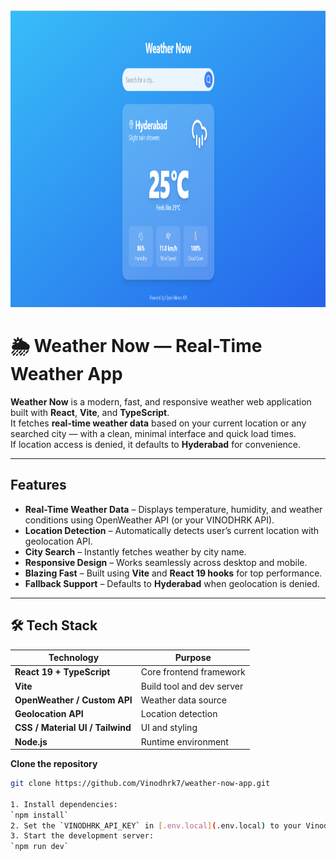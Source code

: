 <div align="center">
  <img width="1200" height="475" alt="GHBanner" src="./assets/WeatherNow.png" />
</div>

# 🌦️ Weather Now — Real-Time Weather App

**Weather Now** is a modern, fast, and responsive weather web application built with **React**, **Vite**, and **TypeScript**.  
It fetches **real-time weather data** based on your current location or any searched city — with a clean, minimal interface and quick load times.  
If location access is denied, it defaults to **Hyderabad** for convenience.

---

##  Features

-  **Real-Time Weather Data** – Displays temperature, humidity, and weather conditions using OpenWeather API (or your VINODHRK API).  
- **Location Detection** – Automatically detects user’s current location with geolocation API.  
- **City Search** – Instantly fetches weather by city name.  
- **Responsive Design** – Works seamlessly across desktop and mobile.  
- **Blazing Fast** – Built using **Vite** and **React 19 hooks** for top performance.  
-  **Fallback Support** – Defaults to **Hyderabad** when geolocation is denied.  

---

## 🛠️ Tech Stack

| Technology | Purpose |
|-------------|----------|
| **React 19 + TypeScript** | Core frontend framework |
| **Vite** | Build tool and dev server |
| **OpenWeather / Custom API** | Weather data source |
| **Geolocation API** | Location detection |
| **CSS / Material UI / Tailwind** | UI and styling |
| **Node.js** | Runtime environment |

**Clone the repository**
   ```bash
   git clone https://github.com/Vinodhrk7/weather-now-app.git

1. Install dependencies:
   `npm install`
2. Set the `VINODHRK_API_KEY` in [.env.local](.env.local) to your Vinodhrk API key
3. Start the development server:
   `npm run dev`
